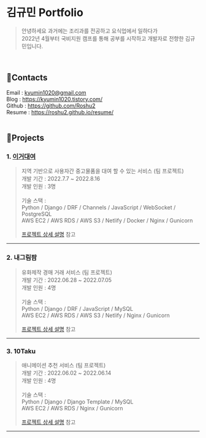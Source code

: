 # 김규민 Portfolio<br>
> 안녕하세요 과거에는 조리과를 전공하고 요식업에서 일하다가  
2022년 4월부터 국비지원 캠프를 통해 공부를 시작하고 개발자로 전향한 김규민입니다.
<br>

## 💌Contacts<br>
Email : kyumin1020@gmail.com<br>
Blog : https://kyumin1020.tistory.com/<br>
Github : https://github.com/Roshu2<br>
Resume : https://roshu2.github.io/resume/<br>
<br>

## 🧾Projects<br>
### 1. <a href="https://www.egorental.com/">이거대여</a><br>
>지역 기반으로 사용자간 중고물품을 대여 할 수 있는 서비스 (팀 프로젝트)<br>
개발 기간 : 2022.7.7 ~ 2022.8.16<br>
개발 인원 : 3명<br><br>
기술 스택 :<br>
Python / Django / DRF / Channels / JavaScript / WebSocket / PostgreSQL<br>
AWS EC2 / AWS RDS / AWS S3 / Netlify / Docker / Nginx / Gunicorn<br><br>
<a href="https://github.com/Roshu2/egodaeyeo-backend">프로젝트 상세 설명</a> 참고<br>
<hr>

### 2. 내그림팜<br>
>유화제작 경매 거래 서비스 (팀 프로젝트)<br>
개발 기간 : 2022.06.28 ~ 2022.07.05<br>
개발 인원 : 4명<br><br>
기술 스택 :<br>
Python / Django / DRF / JavaScript / MySQL<br>
AWS EC2 / AWS RDS / AWS S3 / Netlify / Nginx / Gunicorn<br><br>
<a href="https://github.com/Roshu2/naegrimfarm-backend">프로젝트 상세 설명</a> 참고<br>
<hr>

### 3. 10Taku<br>
>애니메이션 추천 서비스 (팀 프로젝트)<br>
개발 기간 : 2022.06.02 ~ 2022.06.14<br>
개발 인원 : 4명<br><br>
기술 스택 :<br>
Python / Django / Django Template / MySQL<br>
AWS EC2 / AWS RDS / Nginx / Gunicorn<br><br>
<a href="https://github.com/Roshu2/10Taku">프로젝트 상세 설명</a> 참고<br>
<hr>
